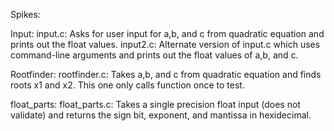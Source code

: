 Spikes:

Input:
input.c: Asks for user input for a,b, and c from quadratic equation and prints out the float values.
input2.c: Alternate version of input.c which uses command-line arguments and prints out the float values of a,b, and c.

Rootfinder:
rootfinder.c: Takes a,b, and c from quadratic equation and finds roots x1 and x2. This one only calls function once to test.

float_parts:
float_parts.c: Takes a single precision float input (does not validate) and returns the sign bit, exponent, and mantissa in hexidecimal.
